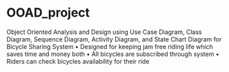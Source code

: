# OOAD_project
Object Oriented Analysis and Design using Use Case Diagram, Class Diagram, Sequence Diagram, Activity Diagram, and State Chart Diagram for Bicycle Sharing System
•	Designed for keeping jam free riding life which saves time and money both
•	All bicycles are subscribed through system
•	Riders can check bicycles availability for their ride

